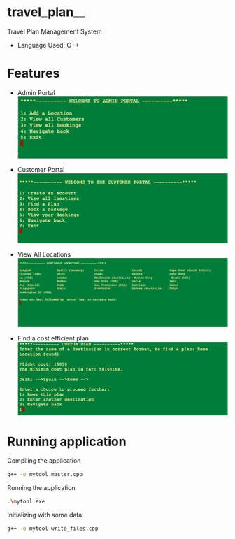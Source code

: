 # travel_plan__
Travel Plan Management System
- Language Used: C++

# Features
- Admin Portal\
![admin portal ss](https://github.com/sunilkmr210/travel_plan__/blob/master/Images/admin_menu.png?raw=true)

- Customer Portal\
![customer portal ss](https://github.com/sunilkmr210/travel_plan__/blob/master/Images/customer_menu.png?raw=true)

- View All Locations\
![all locations ss](https://github.com/sunilkmr210/travel_plan__/blob/master/Images/view_all_locations.png?raw=true)

- Find a cost efficient plan\
![finding a custom plan ss](https://github.com/sunilkmr210/travel_plan__/blob/master/Images/booking_custom_plan.png?raw=true)

# Running application
Compiling the application

```bash
g++ -o mytool master.cpp

```

Running the application
```bash
.\mytool.exe

```

Initializing with some data
```bash
g++ -o mytool write_files.cpp

```

